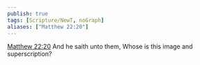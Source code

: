 ```yaml
---
publish: true
tags: [Scripture/NewT, noGraph]
aliases: ["Matthew 22:20"]
---
```

[Matthew 22:20](https://churchofjesuschrist.org/study/scriptures/nt/matt/22?lang=eng&id=p20#p20) And he saith unto them, Whose is this image and superscription?
